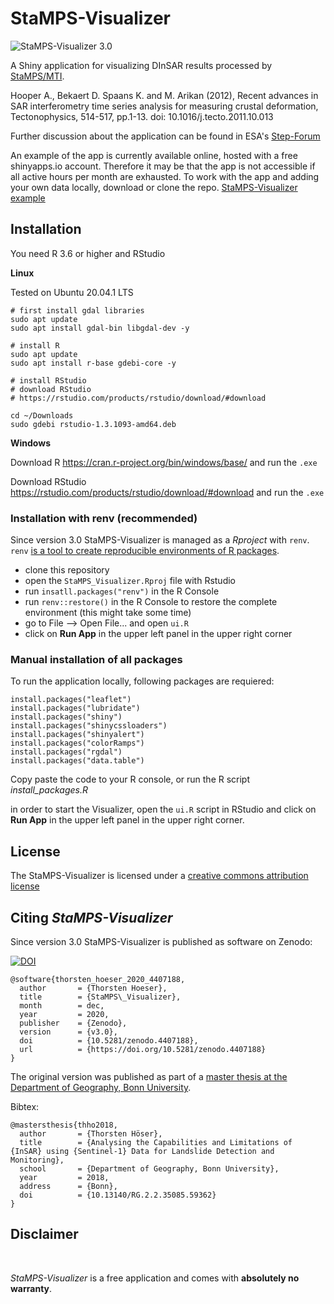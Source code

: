 # StaMPS-Visualizer

![](https://github.com/thho/StaMPS_Visualizer/blob/master/preview30_map.png "StaMPS-Visualizer 3.0")

A Shiny application for visualizing DInSAR results processed by [StaMPS/MTI](https://homepages.see.leeds.ac.uk/~earahoo/stamps/).

Hooper A., Bekaert D. Spaans K. and M. Arikan (2012), Recent advances in SAR interferometry time series analysis for measuring crustal deformation, Tectonophysics, 514-517, pp.1-13. doi: 10.1016/j.tecto.2011.10.013

Further discussion about the application can be found in ESA's [Step-Forum](https://forum.step.esa.int/t/stamps-visualizer-snap-stamps-workflow/9613?u=thho)

An example of the app is currently available online, hosted with a free shinyapps.io account. Therefore it may be that the app is not accessible if all active hours per month are exhausted. To work with the app and adding your own data locally, download or clone the repo. [StaMPS-Visualizer example](https://thho.shinyapps.io/StaMPS_Visualizer/)

## Installation

You need R 3.6 or higher and RStudio

**Linux**

Tested on Ubuntu 20.04.1 LTS

```
# first install gdal libraries
sudo apt update
sudo apt install gdal-bin libgdal-dev -y

# install R
sudo apt update
sudo apt install r-base gdebi-core -y

# install RStudio
# download RStudio
# https://rstudio.com/products/rstudio/download/#download

cd ~/Downloads
sudo gdebi rstudio-1.3.1093-amd64.deb
```

**Windows**

Download R https://cran.r-project.org/bin/windows/base/ and run the ```.exe```

Download RStudio https://rstudio.com/products/rstudio/download/#download and run the ```.exe```

### Installation with renv (recommended)

Since version 3.0 StaMPS-Visualizer is managed as a *Rproject* with ```renv```. ```renv``` [is a tool to create reproducible environments of R packages](https://rstudio.github.io/renv/index.html).

* clone this repository 
* open the ```StaMPS_Visualizer.Rproj``` file with Rstudio
* run ```insatll.packages("renv")``` in the R Console
* run ```renv::restore()``` in the R Console to restore the complete environment (this might take some time)
* go to File --> Open File... and open ```ui.R```
* click on **Run App** in the upper left panel in the upper right corner

### Manual installation of all packages

To run the application locally, following packages are requiered:

```{r install-packages eval=FALSE}
install.packages("leaflet")
install.packages("lubridate")
install.packages("shiny")
install.packages("shinycssloaders")
install.packages("shinyalert")
install.packages("colorRamps")
install.packages("rgdal")
install.packages("data.table")
```

Copy paste the code to your R console, or run the R script *install_packages.R*

in order to start the Visualizer, open the ```ui.R``` script in RStudio and click on **Run App** in the upper left panel in the upper right corner.

## License

The StaMPS-Visualizer is licensed under a [creative commons attribution license](https://github.com/thho/StaMPS_Visualizer/blob/master/LICENSE.md)

## Citing *StaMPS-Visualizer*

Since version 3.0 StaMPS-Visualizer is published as software on Zenodo:

[![DOI](https://zenodo.org/badge/DOI/10.5281/zenodo.4407188.svg)](https://doi.org/10.5281/zenodo.4407188)

```
@software{thorsten_hoeser_2020_4407188,
  author       = {Thorsten Hoeser},
  title        = {StaMPS\_Visualizer},
  month        = dec,
  year         = 2020,
  publisher    = {Zenodo},
  version      = {v3.0},
  doi          = {10.5281/zenodo.4407188},
  url          = {https://doi.org/10.5281/zenodo.4407188}
}
```

The original version was published as part of a [master thesis at the Department of Geography, Bonn University](https://doi.org/10.13140/RG.2.2.35085.59362).

Bibtex:

```{css eval=FALSE}
@mastersthesis{thho2018,
  author       = {Thorsten Höser}, 
  title        = {Analysing the Capabilities and Limitations of {InSAR} using {Sentinel-1} Data for Landslide Detection and Monitoring},
  school       = {Department of Geography, Bonn University},
  year         = 2018,
  address      = {Bonn},
  doi          = {10.13140/RG.2.2.35085.59362}
}
```

## Disclaimer

<br/>

*StaMPS-Visualizer* is a free application and comes with **absolutely no warranty**.

<br/>
